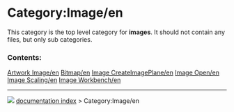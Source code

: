 # Category:Image/en
This category is the top level category for **images**. It should not contain any files, but only sub categories.

### Contents:

    
  [Artwork Image/en](Artwork_Image/en.md)   [Bitmap/en](Bitmap/en.md)                 [Image CreateImagePlane/en](Image_CreateImagePlane/en.md)
  [Image Open/en](Image_Open/en.md)         [Image Scaling/en](Image_Scaling/en.md)   [Image Workbench/en](Image_Workbench/en.md)



---
![](images/Right_arrow.png) [documentation index](../README.md) > Category:Image/en
